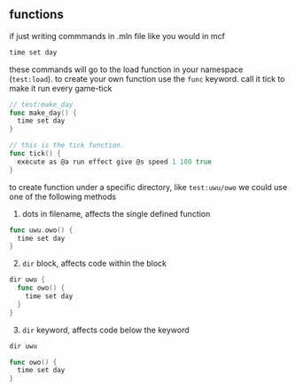 ## functions

if just writing commmands in .mln file like you would in mcf

```go
time set day
```

these commands will go to the load function in your namespace (`test:load`). to create your own function use the `func` keyword. call it tick to make it run every game-tick

```go
// test:make_day
func make_day() {
  time set day
}

// this is the tick function.
func tick() {
  execute as @a run effect give @s speed 1 100 true
}
```

to create function under a specific directory, like `test:uwu/owo` we could use one of the following methods

1. dots in filename, affects the single defined function

```go
func uwu.owo() {
  time set day
}
```

2. `dir` block, affects code within the block

```go
dir uwu {
  func owo() {
    time set day
  }
}
```

3. `dir` keyword, affects code below the keyword

```go
dir uwu

func owo() {
  time set day
}
```
